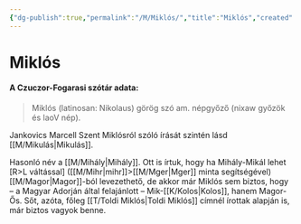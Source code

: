 ```yaml
---
{"dg-publish":true,"permalink":"/M/Miklós/","title":"Miklós","created":"2023-11-04T02:26","updated":"2024-10-25T23:28"}
---
```



# Miklós

#### A Czuczor-Fogarasi szótár adata:

> Miklós (latinosan: Nikolaus) görög szó am. népgyőző (nixaw győzök és laoV nép).  

Jankovics Marcell Szent Miklósról szóló írását szintén lásd [[M/Mikulás\|Mikulás]].  

Hasonló név a [[M/Mihály\|Mihály]]. Ott is írtuk, hogy ha Mihály-Mikál lehet \[R>L váltással\] ([[M/Mihr\|mihr]]>[[M/Mger\|Mger]] minta segítségével) [[M/Magor\|Magor]]-ból levezethető, de akkor már Miklós sem biztos, hogy – a Magyar Adorján által felajánlott – Mik-[[K/Kolos\|Kolos]], hanem Magor-Ős. Sőt, azóta, főleg [[T/Toldi Miklós\|Toldi Miklós]] címnél írottak alapján is, már biztos vagyok benne.  